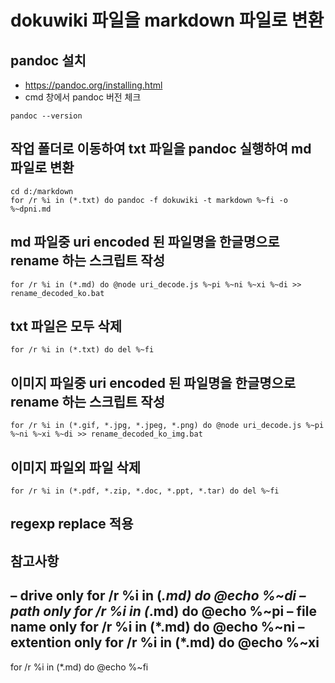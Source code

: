 # dokuwiki 파일을 markdown 파일로 변환

## pandoc 설치
* https://pandoc.org/installing.html
* cmd 창에서 pandoc 버전 체크
```
pandoc --version
```

## 작업 폴더로 이동하여 txt 파일을 pandoc 실행하여 md 파일로 변환
```
cd d:/markdown
for /r %i in (*.txt) do pandoc -f dokuwiki -t markdown %~fi -o %~dpni.md
```

## md 파일중 uri encoded 된 파일명을 한글명으로 rename 하는 스크립트 작성
```
for /r %i in (*.md) do @node uri_decode.js %~pi %~ni %~xi %~di >> rename_decoded_ko.bat
```

## txt 파일은 모두 삭제
```
for /r %i in (*.txt) do del %~fi
```

## 이미지 파일중 uri encoded 된 파일명을 한글명으로 rename 하는 스크립트 작성
```
for /r %i in (*.gif, *.jpg, *.jpeg, *.png) do @node uri_decode.js %~pi %~ni %~xi %~di >> rename_decoded_ko_img.bat
```

## 이미지 파일외 파일 삭제
```
for /r %i in (*.pdf, *.zip, *.doc, *.ppt, *.tar) do del %~fi
```

## regexp replace 적용


## 참고사항
– drive only
for /r %i in (*.md) do @echo %~di
– path only
for /r %i in (*.md) do @echo %~pi
– file name only
for /r %i in (*.md) do @echo %~ni
– extention only
for /r %i in (*.md) do @echo %~xi
-
for /r %i in (*.md) do @echo %~fi
